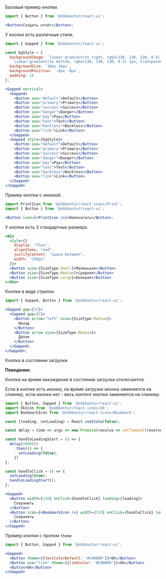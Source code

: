 Базовый пример кнопки.

```jsx harmony
import { Button } from '@skbkontur/react-ui';

<Button>Создать отчёт</Button>;
```

У кнопки есть различные стили.

```jsx harmony
import { Gapped } from '@skbkontur/react-ui';

const bgStyle = {
  backgroundImage: `linear-gradient(to right, rgba(130, 130, 130, 0.5) 1px, transparent 1px),
    linear-gradient(to bottom, rgba(130, 130, 130, 0.5) 1px, transparent 1px)`,
  backgroundSize: `16px 16px`,
  backgroundPosition: `-8px -8px`,
  padding: 16
};

<Gapped vertical>
  <Gapped>
    <Button use="default">Default</Button>
    <Button use="primary">Primary</Button>
    <Button use="success">Success</Button>
    <Button use="danger">Danger</Button>
    <Button use="pay">Pay</Button>
    <Button use="text">Text</Button>
    <Button use="backless">Backless</Button>
    <Button use="link">Link</Button>
  </Gapped>
  <Gapped style={bgStyle}>
    <Button use="default">Default</Button>
    <Button use="primary">Primary</Button>
    <Button use="success">Success</Button>
    <Button use="danger">Danger</Button>
    <Button use="pay">Pay</Button>
    <Button use="text">Text</Button>
    <Button use="backless">Backless</Button>
    <Button use="link">Link</Button>
  </Gapped>
</Gapped>
```

Пример кнопки с иконкой.

```jsx harmony
import PrintIcon from '@skbkontur/react-icons/Print';
import { Button } from '@skbkontur/react-ui';

<Button icon={<PrintIcon />}>Напечатать</Button>;
```

У кнопки есть 3 стандартных размера.

```jsx harmony
<div
  style={{
    display: "flex",
    alignItems: "end",
    justifyContent: "space-between",
    width: "330px"
  }}>
  <Button size={SizeType.Small}>Маленькая</Button>
  <Button size={SizeType.Medium}>Средняя</Button>
  <Button size={SizeType.Large}>Большая</Button>
</div>
```

Кнопки в виде стрелок.

```jsx harmony
import { Gapped, Button } from '@skbkontur/react-ui';

<Gapped gap={25}>
  <Gapped gap={5}>
    <Button arrow="left" size={SizeType.Medium}>
      Назад
    </Button>
    <Button arrow size={SizeType.Medium}>
      Далее
    </Button>
  </Gapped>
</Gapped>;
```

Кнопка в состоянии загрузки.

**Поведение:**

Кнопка на время нахождения в состоянии загрузки отключается.

Если в кнопке есть иконка, на время загрузки иконка заменяется на спиннер, если иконки нет - весь контент кнопки заменяется на спиннер.

```jsx harmony
import { Button, Gapped } from '@skbkontur/react-ui';
import OkIcon from '@skbkontur/react-icons/Ok';
import BookmarkIcon from '@skbkontur/react-icons/Bookmark';

const [loading, setLoading] = React.useState(false);

const delay = time => args => new Promise(resolve => setTimeout(resolve, time, args));

const handleLoadingStart = () => {
  delay(2000)()
    .then(() => {
      setLoading(false);
    })
};

const handleClick = () => {
  setLoading(true);
  handleLoadingStart();
};

<Gapped>
  <Button width={150} onClick={handleClick} loading={loading}>
    Сохранить
  </Button>
  <Button icon={<BookmarkIcon />} width={150} onClick={handleClick} loading={loading}>
    Сохранить
  </Button>
</Gapped>

```

Пример кнопки с пропом `theme`

```jsx harmony
import { Button, Gapped } from '@skbkontur/react-ui';

<Gapped>
  <Button theme={{textColorDefault: '#C00000'}}>Ok</Button>
  <Button use="link" theme={{linkColor: '#C00000'}}>Ok</Button>
  <Button>Ok</Button>
</Gapped>
```
